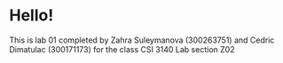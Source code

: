# Hello!
This is lab 01 completed by Zahra Suleymanova (300263751) and Cedric Dimatulac (300171173) for the class  CSI 3140 Lab section Z02